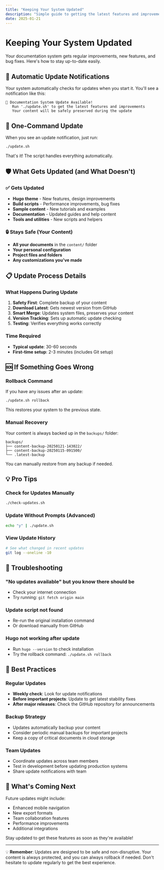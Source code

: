 ```yaml
---
title: "Keeping Your System Updated"
description: "Simple guide to getting the latest features and improvements"
date: 2025-01-21
---
```


# Keeping Your System Updated

Your documentation system gets regular improvements, new features, and bug fixes. Here's how to stay up-to-date easily.

## 🔔 Automatic Update Notifications

Your system automatically checks for updates when you start it. You'll see a notification like this:

```
📢 Documentation System Update Available!
   Run './update.sh' to get the latest features and improvements
   Your content will be safely preserved during the update
```

## 🚀 One-Command Update

When you see an update notification, just run:

```bash
./update.sh
```

That's it! The script handles everything automatically.

## 🛡️ What Gets Updated (and What Doesn't)

### ✅ Gets Updated
- **Hugo theme** - New features, design improvements
- **Build scripts** - Performance improvements, bug fixes  
- **Sample content** - New tutorials and examples
- **Documentation** - Updated guides and help content
- **Tools and utilities** - New scripts and helpers

### 🔒 Stays Safe (Your Content)
- **All your documents** in the `content/` folder
- **Your personal configuration**
- **Project files and folders**
- **Any customizations you've made**

## 📋 Update Process Details

### What Happens During Update

1. **Safety First**: Complete backup of your content
2. **Download Latest**: Gets newest version from GitHub
3. **Smart Merge**: Updates system files, preserves your content
4. **Version Tracking**: Sets up automatic update checking
5. **Testing**: Verifies everything works correctly

### Time Required
- **Typical update**: 30-60 seconds
- **First-time setup**: 2-3 minutes (includes Git setup)

## 🆘 If Something Goes Wrong

### Rollback Command
If you have any issues after an update:

```bash
./update.sh rollback
```

This restores your system to the previous state.

### Manual Recovery
Your content is always backed up in the `backups/` folder:

```
backups/
├── content-backup-20250121-143022/
├── content-backup-20250115-091500/
└── .latest-backup
```

You can manually restore from any backup if needed.

## 💡 Pro Tips

### Check for Updates Manually
```bash
./check-updates.sh
```

### Update Without Prompts (Advanced)
```bash
echo "y" | ./update.sh
```

### View Update History
```bash
# See what changed in recent updates
git log --oneline -10
```

## 🔧 Troubleshooting

### "No updates available" but you know there should be
- Check your internet connection
- Try running: `git fetch origin main`

### Update script not found
- Re-run the original installation command
- Or download manually from GitHub

### Hugo not working after update
- Run `hugo --version` to check installation
- Try the rollback command: `./update.sh rollback`

## 🎯 Best Practices

### Regular Updates
- **Weekly check**: Look for update notifications
- **Before important projects**: Update to get latest stability fixes
- **After major releases**: Check the GitHub repository for announcements

### Backup Strategy
- Updates automatically backup your content
- Consider periodic manual backups for important projects
- Keep a copy of critical documents in cloud storage

### Team Updates
- Coordinate updates across team members
- Test in development before updating production systems
- Share update notifications with team

## 🚀 What's Coming Next

Future updates might include:
- Enhanced mobile navigation
- New export formats
- Team collaboration features
- Performance improvements
- Additional integrations

Stay updated to get these features as soon as they're available!

---

💡 **Remember**: Updates are designed to be safe and non-disruptive. Your content is always protected, and you can always rollback if needed. Don't hesitate to update regularly to get the best experience.
